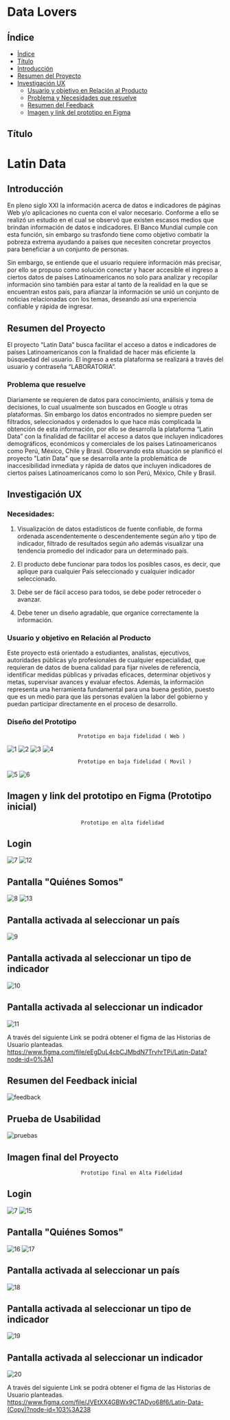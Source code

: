 # Data Lovers

## Índice

- [Índice](#índice)
- [Título](#titulo)
- [Introducción](#introduccion)
- [Resumen del Proyecto](#resumen-del-proyecto)
- [Investigación UX](#imagen-del-proyecto-final)
  - [Usuario y objetivo en Relación al Producto](#usuario-y-objetivo-en-relacion-al-producto)
  - [Problema y Necesidades que resuelve](#problema-y-necesidades-que-resuelve)
  - [Resumen del Feedback](#resumen-del-feedback)
  - [Imagen y link del prototipo en Figma](#imagen-y-link-del-prototipo-en-Figma)


## Título

# **Latin Data**

## Introducción

En pleno siglo XXI la información acerca de datos e indicadores de páginas Web y/o aplicaciones no cuenta con el valor necesario.
Conforme a ello se realizó un estudio en el cual se observó que existen escasos medios que brindan información de datos e indicadores. El Banco Mundial cumple con esta función, sin embargo su trasfondo tiene como objetivo combatir la pobreza extrema ayudando a países que necesiten concretar proyectos para beneficiar a un conjunto de personas.

Sin embargo, se entiende que el usuario requiere información más precisar, por ello se propuso como solución conectar y hacer accesible el ingreso a ciertos datos de países Latinoamericanos no solo para analizar y recopilar información sino también para estar al tanto de la realidad en la que se encuentran estos país, para afianzar la información se unió un conjunto de noticias relacionadas con los temas, deseando así una experiencia confiable y rápida de ingresar.


## Resumen del Proyecto

El proyecto “Latin Data” busca facilitar el acceso a datos e indicadores de países Latinoamericanos  con la finalidad de hacer más eficiente la búsquedad del usuario.
El ingreso a esta plataforma se realizará a través del usuario y contraseña “LABORATORIA”.

### Problema que resuelve

Diariamente se requieren de datos para conocimiento, análisis y toma de decisiones, lo cual usualmente son buscados en Google u otras plataformas. Sin embargo los datos encontrados no siempre pueden ser filtrados, seleccionados y ordenados lo que hace más complicada la obtención de esta información, por ello se desarrolla la plataforma “Latin Data” con la finalidad de facilitar el acceso a datos que incluyen indicadores demográficos, económicos y comerciales de los países Latinoamericanos como Perú, México, Chile y Brasil.
Observando esta situación se planificó el proyecto "Latin Data" que se desarrolla ante la problemática de inaccesibilidad inmediata y rápida de datos que incluyen indicadores de ciertos países Latinoamericanos como lo son Perú, México, Chile y Brasil.

## Investigación UX

### **Necesidades:**

1. Visualización de datos estadísticos de fuente confiable, de forma ordenada ascendentemente o descendentemente según año y tipo de indicador, filtrado de resultados según año además visualizar una tendencia promedio del indicador para un determinado país.

2. El producto debe funcionar para todos los posibles casos, es decir, que aplique para cualquier País seleccionado y cualquier indicador seleccionado.

3. Debe ser de fácil acceso para todos, se debe poder retroceder o avanzar.

4. Debe tener un diseño agradable, que organice correctamente la información.


### Usuario y objetivo en Relación al Producto

Este proyecto está orientado a estudiantes, analistas, ejecutivos, autoridades públicas y/o profesionales de cualquier especialidad, que requieran de datos de buena calidad para fijar niveles de referencia, identificar medidas públicas y privadas eficaces, determinar objetivos y metas, supervisar avances y evaluar efectos. Además, la información representa una herramienta fundamental para una buena gestión, puesto que es un medio para que las personas evalúen la labor del gobierno y puedan participar directamente en el proceso de desarrollo.

### Diseño del Prototipo

                           Prototipo en baja fidelidad ( Web )

![1](Reaimg/papelylapiz1.jpg)
![2](Reaimg/papelylapiz2.jpg)
![3](Reaimg/papelylapiz3.jpg)
![4](Reaimg/papelylapiz4.jpg)

                           Prototipo en baja fidelidad ( Movil )


![5](Reaimg/papelylapiz5.jpg)
![6](Reaimg/papelylapiz6.jpg)


## Imagen y link del prototipo en Figma (Prototipo inicial)

                            Prototipo en alta fidelidad 

## **Login**
![7](Reaimg/Login.png)
![12](Reaimg/LoginMovil.png)

## **Pantalla "Quiénes Somos"** 
![8](Reaimg/Noticias.png)
![13](Reaimg/NoticiasMovil.png)
## **Pantalla activada al seleccionar un país** 
![9](Reaimg/Pais-Indicador.png)


## **Pantalla activada al seleccionar un tipo de indicador** 
![10](Reaimg/SelecciondeIndicador.png)


## **Pantalla activada al seleccionar un indicador** 
![11](Reaimg/Resultadodelindicador.png)


A través del siguiente Link se podrá obtener el figma de las Historias de Usuario planteadas.  https://www.figma.com/file/eEgDuL4cbCJMbdN7TrvhrTPi/Latin-Data?node-id=0%3A1


## Resumen del Feedback inicial
![feedback](Reaimg/feedback.png)

## Prueba de Usabilidad

![pruebas](pruebas/pruebaultimo.png)

## Imagen final del Proyecto

                            Prototipo final en Alta Fidelidad

## **Login**

![7](Reaimg/Login.png)
![15](pruebas/LoginMovil.png)

## **Pantalla "Quiénes Somos"** 

![16](pruebas/Noticias.png)
![17](pruebas/NoticiasMobile.png)

## **Pantalla activada al seleccionar un país** 
![18](pruebas/PaisIndicador.png)


## **Pantalla activada al seleccionar un tipo de indicador** 
![19](pruebas/SeleccionIndicador.png)


## **Pantalla activada al seleccionar un indicador** 
![20](pruebas/Resultado.png)


A través del siguiente Link se podrá obtener el figma de las Historias de Usuario planteadas.  https://www.figma.com/file/JVEtXX4GBWx9CTADyo68f6/Latin-Data-(Copy)?node-id=103%3A238

